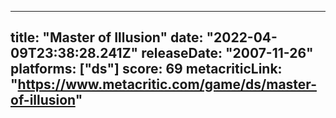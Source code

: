 
---
title: "Master of Illusion"
date: "2022-04-09T23:38:28.241Z"
releaseDate: "2007-11-26"
platforms: ["ds"]
score: 69
metacriticLink: "https://www.metacritic.com/game/ds/master-of-illusion"
---
